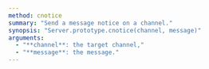 ```yaml
---
method: cnotice
summary: "Send a message notice on a channel."
synopsis: "Server.prototype.cnotice(channel, message)"
arguments:
  - "**channel**: the target channel,"
  - "**message**: the message."
---
```

